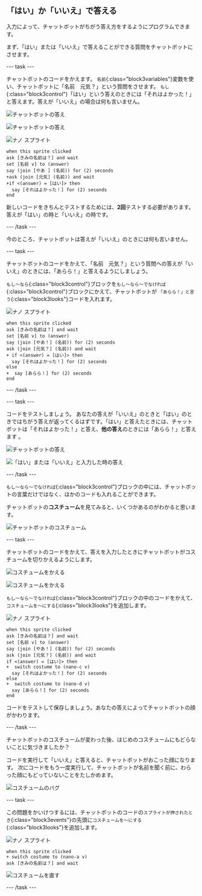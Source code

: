 ## 「はい」か「いいえ」で答える

入力によって、チャットボットがちがう答え方をするようにプログラムできます。

まず、「はい」または「いいえ」で答えることができる質問をチャットボットにさせます。

--- task ---

チャットボットのコードをかえます。 `名前`{:class="block3variables"}変数を使い、チャットボットに「名前　元気？」という質問をさせます。 `もし`{:class="block3control"}「はい」という答えのときには「それはよかった！」と答えます。答えが「いいえ」の場合は何も言いません。

![チャットボットの答え](images/chatbot-if-test1-annotated.png)

![チャットボットの答え](images/chatbot-if-test2.png)

![ナノ スプライト](images/nano-sprite.png)

```blocks3
when this sprite clicked
ask [きみの名前は？] and wait
set [名前 v] to (answer)
say (join [やあ ] (名前)) for (2) seconds
+ask (join [元気] (名前)) and wait
+if <(answer) = [はい]> then 
  say [それはよかった！] for (2) seconds
end
```

新しいコードをきちんとテストするためには、**2回**テストする必要があります。答えが「はい」の時と「いいえ」の時です。

--- /task ---

今のところ、チャットボットは答えが「いいえ」のときには何も言いません。

--- task ---

チャットボットのコードをかえて、「名前　元気？」という質問への答えが「いいえ」のときには、「あらら！」と答えるようにしましょう。

`もし～なら`{:class="block3control"}ブロックを`もし～なら～でなければ`{:class="block3control"}ブロックにかえて、チャットボットが `「あらら！」と言う`{:class="block3looks"}コードを入れます。

![ナノ スプライト](images/nano-sprite.png)

```blocks3
when this sprite clicked
ask [きみの名前は？] and wait
set [名前 v] to (answer)
say (join [やあ！] (名前)) for (2) seconds
ask (join [元気？] (名前)) and wait
+ if <(answer) = [はい]> then 
  say [それはよかった！] for (2) seconds
else 
+  say [あらら！] for (2) seconds
end
```

--- /task ---

--- task ---

コードをテストしましょう。 あなたの答えが「いいえ」のときと「はい」のときではちがう答えが返ってくるはずです。「はい」と答えたときには、チャットボットは「それはよかった！」と答え、**他の答え**のときには「あらら！」と答えます 。

![チャットボットの答え](images/chatbot-if-test2.png)

![「はい」または「いいえ」と入力した時の答え](images/chatbot-if-else-test.png)

--- /task ---

`もし～なら～でなければ`{:class="block3control"}ブロックの中には、チャットボットの言葉だけではなく、ほかのコードも入れることができます。

チャットボットの**コスチューム**を見てみると、いくつかあるのがわかると思います。

![チャットボットのコスチューム](images/chatbot-costume-view-annotated.png)

--- task ---

チャットボットのコードをかえて、答えを入力したときにチャットボットがコスチュームを切りかえるようにします。

![コスチュームをかえる](images/chatbot-costume-test1.png)

![コスチュームをかえる](images/chatbot-costume-test2.png)

`もし～なら～でなければ`{:class="block3control"}ブロックの中のコードをかえて、`コスチュームを～にする`{:class="block3looks"}を追加します。

![ナノ スプライト](images/nano-sprite.png)

```blocks3
when this sprite clicked
ask [きみの名前は？] and wait
set [名前 v] to (answer)
say (join [やあ！] (名前)) for (2) seconds
ask (join [元気？] (名前)) and wait
if <(answer) = [はい]> then 
+  switch costume to (nano-c v)
  say [それはよかった！] for (2) seconds
else 
+  switch costume to (nano-d v)
  say [あらら！] for (2) seconds
end
```

コードをテストして保存しましょう。あなたの答えによってチャットボットの顔がかわります。

--- /task ---

チャットボットのコスチュームが変わった後、はじめのコスチュームにもどらないことに気づきましたか？

コードを実行して「いいえ」と答えると、チャットボットがおこった顔になります。 次にコードをもう一度実行して、チャットボットが名前を聞く前に、わらった顔にもどっていないことをたしかめます。

![コスチュームのバグ](images/chatbot-costume-bug-test.png)

--- task ---

この問題をかいけつするには、チャットボットのコードの`スプライトが押されたとき`{:class="block3events"}の先頭に`コスチュームを～にする`{:class="block3looks"}を追加します。

![ナノ スプライト](images/nano-sprite.png)

```blocks3
when this sprite clicked
+ switch costume to (nano-a v)
ask [きみの名前は？] and wait
```

![コスチュームを直す](images/chatbot-costume-fix-test.png)

--- /task ---